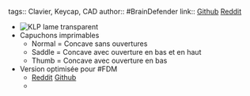 tags:: Clavier, Keycap, CAD
author:: #BrainDefender
link:: [Github](https://github.com/braindefender/KLP-Lame-Keycaps#how-to-print) [Reddit](https://www.reddit.com/r/ErgoMechKeyboards/comments/16mktma/klp_lame_in_transparent_resin/)

- ![KLP lame transparent](https://preview.redd.it/klp-lame-in-transparent-resin-v0-oviyn1l646pb1.jpg?width=1080&crop=smart&auto=webp&s=ed786ce20b564106faa2c7d596822fe99c638da8)
- Capuchons imprimables
	- Normal = Concave sans ouvertures
	- Saddle = Concave avec ouverture en bas et en haut
	- Thumb = Concave avec ouverture en bas
- Version optimisée pour #FDM
	- [Reddit](https://www.reddit.com/r/ErgoMechKeyboards/comments/1ahfpvp/choc_klp_lam%C3%A9_suited_for_fdm_printers/) [Github](https://github.com/klausweiss/KLP-Lame-Keycaps)
	-